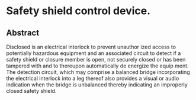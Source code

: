 # Safety shield control device.

## Abstract
Disclosed is an electrical interlock to prevent unauthor ized access to potentially hazardous equipment and an associated circuit to detect if a safety shield or closure member is open, not securely closed or has been tampered with and to thereupon automatically de energize the equip ment. The detection circuit, which may comprise a balanced bridge incorporating the electrical interlock into a leg thereof also provides a visual or audio indication when the bridge is unbalanced thereby indicating an improperly closed safety shield.